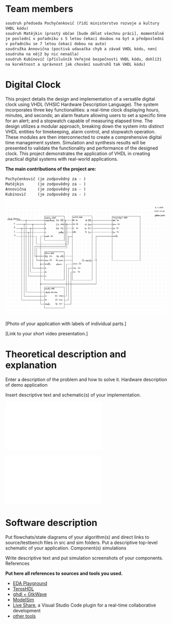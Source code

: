 # Team members

    soudruh předseda Pochyčenkovič (řídí ministerstvo rozvoje a kultury VHDL kódu)
    soudruh Matějkin (prostý občan [bude dělat všechnu práci], momentálně je poslední v pořadníku s 5 letou čekací doubou na byt a předposlední v pořadníku se 7 letou čekací dobou na auto)
    soudružka Annovična (poctivá udavačka chyb a závad VHDL kódu, není soudruha na nějž by nic nenašla)
    soudruh Kubínovič (příslušník Veřejné bezpečnosti VHDL kódu, dohlíží na korektnost a správnost jak chování soudruhů tak VHDL kódu)

# Digital Clock

This project details the design and implementation of a versatile digital clock using VHDL (VHSIC Hardware Description Language). The system incorporates three key functionalities: a real-time clock displaying hours, minutes, and seconds; an alarm feature allowing users to set a specific time for an alert; and a stopwatch capable of measuring elapsed time. The design utilizes a modular approach, breaking down the system into distinct VHDL entities for timekeeping, alarm control, and stopwatch operation. These modules are then interconnected to create a comprehensive digital time management system. Simulation and synthesis results will be presented to validate the functionality and performance of the designed clock. This project demonstrates the application of VHDL in creating practical digital systems with real-world applications.

**The main contributions of the project are:**

    Pochyčenkovič (je zodpovědný za - )
    Matějkin      (je zodpovědný za - )
    Annovična     (je zodpovědný za - )
    Kubínovič     (je zodpovědný za - )
    
![Schema](images/schema.jpg)
                    
[Photo of your application with labels of individual parts.]

[Link to your short video presentation.]
# Theoretical description and explanation

Enter a description of the problem and how to solve it.
Hardware description of demo application

Insert descriptive text and schematic(s) of your implementation.

![Stopwatch](sim/Stopky/README.MD)

![Switch](sim/Switch/README.MD)





# Software description

Put flowchats/state diagrams of your algorithm(s) and direct links to source/testbench files in src and sim folders. Put a descriptive top-level schematic of your application.
Component(s) simulations

Write descriptive text and put simulation screenshots of your components.
References

**Put here all references to sources and tools you used.**
   * [EDA Playground](https://www.edaplayground.com/)
   * [TerosHDL](https://github.com/tomas-fryza/vhdl-course/wiki/How-to-install-TerosHDL-on-Windows-and-Linux)
   * [ghdl + GtkWave](https://github.com/tomas-fryza/vhdl-course/wiki/How-to-install-ghdl-on-Windows-and-Linux)
   * [ModelSim](https://www.intel.com/content/www/us/en/software-kit/750666/modelsim-intel-fpgas-standard-edition-software-version-20-1-1.html)
   * [Live Share](https://code.visualstudio.com/learn/collaboration/live-share), a Visual Studio Code plugin for a real-time collaborative development
   * [other tools](https://github.com/tomas-fryza/vhdl-course/wiki)

